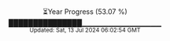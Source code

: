 <p align="center">
⏳Year Progress (53.07 %)<br>
███████████████▁▁▁▁▁▁▁▁▁▁▁▁▁▁▁ <br>
<sub>Updated: Sat, 13 Jul 2024 06:02:54 GMT</sub>
</p>

